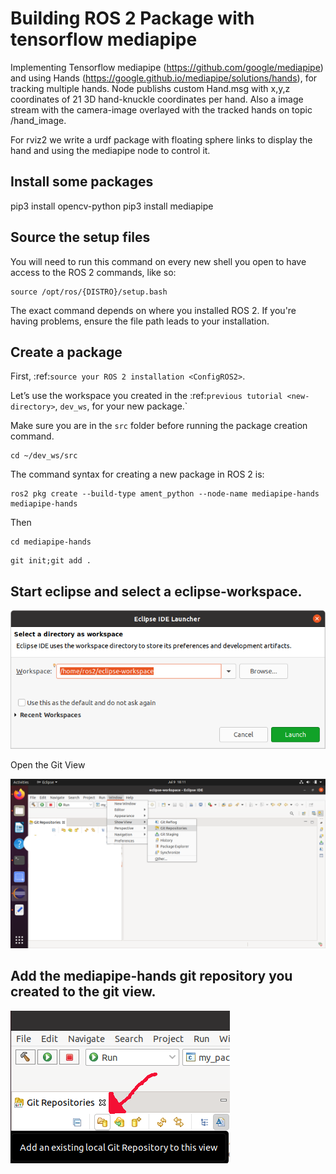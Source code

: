 Building ROS 2 Package with tensorflow mediapipe
======================================

   
   
Implementing Tensorflow mediapipe (https://github.com/google/mediapipe) and 
using Hands (https://google.github.io/mediapipe/solutions/hands), for tracking multiple hands.
Node publishs custom Hand.msg with x,y,z coordinates of 21 3D hand-knuckle coordinates per hand. Also a 
image stream with the camera-image overlayed with the tracked hands on 
topic /hand_image.

For rviz2 we write a urdf package with floating sphere links to display the 
hand and using the mediapipe node to control it. 
   
  
## Install some packages

pip3 install opencv-python
pip3 install mediapipe

 
## Source the setup files

You will need to run this command on every new shell you open to have access to the ROS 2 commands, like so:

```
source /opt/ros/{DISTRO}/setup.bash
```

  
The exact command depends on where you installed ROS 2.
If you're having problems, ensure the file path leads to your installation.
    
## Create a package

First, :ref:`source your ROS 2 installation <ConfigROS2>`.

Let’s use the workspace you created in the :ref:`previous tutorial <new-directory>`, ``dev_ws``, for your new package.`

Make sure you are in the ``src`` folder before running the package creation command.

```
cd ~/dev_ws/src
```

 

The command syntax for creating a new package in ROS 2 is:

```
ros2 pkg create --build-type ament_python --node-name mediapipe-hands mediapipe-hands
```


Then 

```
cd mediapipe-hands
```

```
git init;git add .
```

## Start eclipse and select a eclipse-workspace.

![images/eclipse_work_dir.png](images/eclipse_work_dir.png)

   
Open the Git View

![images/eclipse-open-git-view.png](images/eclipse-open-git-view.png)


## Add the mediapipe-hands git repository you created to the git view.

![images/add-existing-git-to-eclipse-view.png](images/add-existing-git-to-eclipse-view.png)


   

